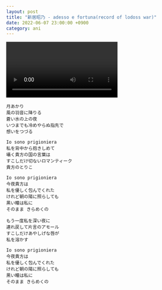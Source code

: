 ```yaml
---
layout: post
title: "新居昭乃 - adesso e fortuna(record of lodoss war)"
date: 2022-06-07 23:00:00 +0900
category: ani
---
```


<div class="video-container">
    <video id="player" class="video-js vjs-default-skin vjs-big-play-centered" data-json="/public/json/ani/新居昭乃 - adesso e fortuna(record of lodoss war).json"></video>
</div>

```
月あかり
風の羽音に降りる
蒼い水の上の夜
いつまでも冷めやらぬ指先で
想いをつづる

Io sono prigioniera
私を背中から抱きしめて
囁く貴方の国の言葉は
すこしだけ切ないロマンティーク
貴方のとりこ

Io sono prigioniera
今夜貴方は
私を優しく包んでくれた
けれど朝の陽に照らしても
黒い瞳は私に
そのまま きらめくの

もう一度私を深い夜に
連れ戻して片言のアモール
すこしだけあやしげな唇が
私を溶かす

Io sono prigioniera
今夜貴方は
私を優しく包んでくれた
けれど朝の陽に照らしても
黒い瞳は私に
そのまま きらめくの
```